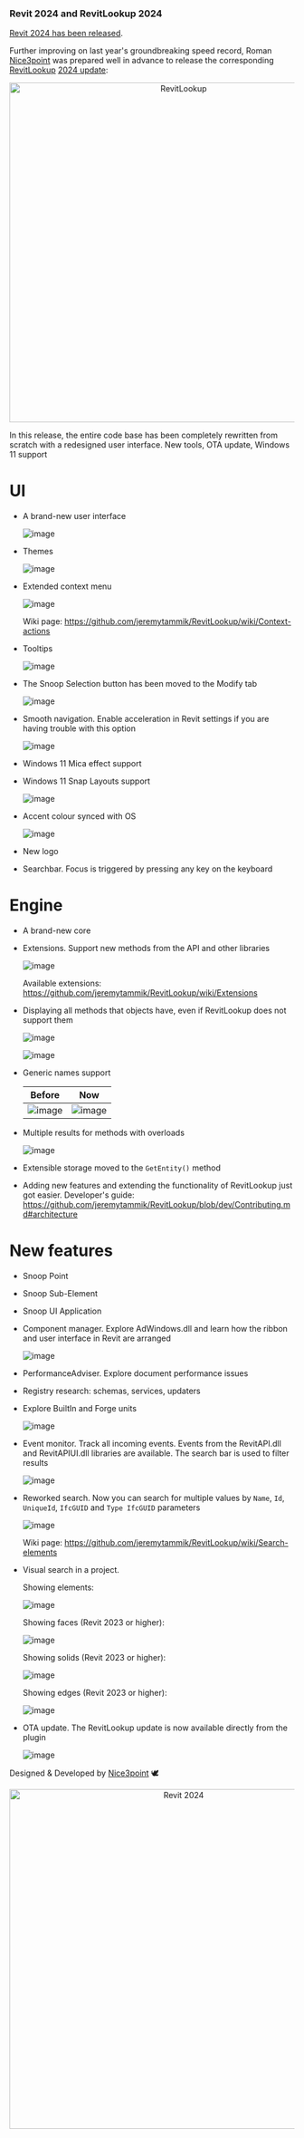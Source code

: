 <head>
<meta http-equiv="Content-Type" content="text/html; charset=utf-8">
<link rel="stylesheet" type="text/css" href="bc.css">
<script src="https://cdn.rawgit.com/google/code-prettify/master/loader/run_prettify.js" type="text/javascript"></script>
</head>

<!---

twitter:

Revit 2024 has been released, including the Revit 2024 SDK, and so has RevitLookup 2024 for the #RevitAPI @AutodeskForge @AutodeskRevit #bim #DynamoBim #ForgeDevCon https://autode.sk/revitlookup2024

Revit 2024 has been released, including the Revit 2024 SDK, and so has RevitLookup 2024...

linkedin:

Revit 2024 has been released, including the Revit 2024 SDK, and so has RevitLookup 2024 for the #RevitAPI

https://autode.sk/revitlookup2024

#bim #DynamoBim #ForgeDevCon #Revit #API #IFC #SDK #AI #VisualStudio #Autodesk #AEC #adsk

the [Revit API discussion forum](http://forums.autodesk.com/t5/revit-api-forum/bd-p/160) thread

<center>
<img src="img/" alt="" title="" width="600"/>
<p style="font-size: 80%; font-style:italic"></p>
</center>

-->

### Revit 2024 and RevitLookup 2024

[Revit 2024 has been released](https://blogs.autodesk.com/revit/2023/04/04/whats-new-in-autodesk-revit-2024/).

Further improving on last year's groundbreaking speed record,
Roman [Nice3point](https://github.com/Nice3point) was prepared well in advance to
release the corresponding [RevitLookup](https://github.com/jeremytammik/RevitLookup)
[2024 update](https://github.com/jeremytammik/RevitLookup/releases/tag/2024.0.0):

<!-- https://github.com/jeremytammik/RevitLookup/releases/edit/2024.0.0 -->

<div align="center">
<img alt="RevitLookup" width="600" src="img/RevitLookup2024_01.png"/>
</div>

In this release, the entire code base has been completely rewritten from scratch with a redesigned user interface. New tools, OTA update, Windows 11 support

# UI

* A brand-new user interface

    ![image](img/RevitLookup2024_02.png)

* Themes

    ![image](img/RevitLookup2024_03.png)

* Extended context menu

    ![image](img/RevitLookup2024_04.png)

    Wiki page: https://github.com/jeremytammik/RevitLookup/wiki/Context-actions

* Tooltips

    ![image](img/RevitLookup2024_05.png)

* The Snoop Selection button has been moved to the Modify tab

    ![image](https://user-images.githubusercontent.com/93661926/225279009-e440f9cd-b59f-4198-b058-e081cc4204c4.png)

* Smooth navigation. Enable acceleration in Revit settings if you are having trouble with this option

    ![image](img/RevitLookup2024_06.png)

* Windows 11 Mica effect support
* Windows 11 Snap Layouts support

    ![image](https://user-images.githubusercontent.com/93661926/225279198-c6985018-b1fc-435e-9fb4-f0c97f99ff8c.png)

* Accent colour synced with OS

    ![image](img/RevitLookup2024_07.png)

* New logo
* Searchbar. Focus is triggered by pressing any key on the keyboard

# Engine

* A brand-new core
* Extensions. Support new methods from the API and other libraries

    ![image](img/RevitLookup2024_08.png)

    Available extensions: https://github.com/jeremytammik/RevitLookup/wiki/Extensions

* Displaying all methods that objects have, even if RevitLookup does not support them

    ![image](img/RevitLookup2024_09.png)

    ![image](img/RevitLookup2024_10.png)

* Generic names support

    | Before                                                                                                                  | Now                                                                                                                   |
    |-----------------------------------------------------------------------------------------------------------------------|-----------------------------------------------------------------------------------------------------------------------|
    | ![image](img/RevitLookup2024_11.png) | ![image](img/RevitLookup2024_12.png) |

* Multiple results for methods with overloads

    ![image](img/RevitLookup2024_13.png)

* Extensible storage moved to the `GetEntity()` method
* Adding new features and extending the functionality of RevitLookup just got easier.  Developer's guide: https://github.com/jeremytammik/RevitLookup/blob/dev/Contributing.md#architecture

# New features

* Snoop Point
* Snoop Sub-Element
* Snoop UI Application
* Component manager. Explore AdWindows.dll and learn how the ribbon and user interface in Revit are arranged

    ![image](img/RevitLookup2024_14.png)

* PerformanceAdviser. Explore document performance issues
* Registry research: schemas, services, updaters
* Explore BuiltIn and Forge units

    ![image](img/RevitLookup2024_15.png)

* Event monitor. Track all incoming events. Events from the RevitAPI.dll and RevitAPIUI.dll libraries are available. The search bar is used to filter results

    ![image](img/RevitLookup2024_16.png)

* Reworked search. Now you can search for multiple values by `Name`, `Id`, `UniqueId`, `IfcGUID` and `Type IfcGUID` parameters

  ![image](img/RevitLookup2024_17.png)

  Wiki page: https://github.com/jeremytammik/RevitLookup/wiki/Search-elements

* Visual search in a project.

    Showing elements:

    ![image](img/RevitLookup2024_18.png)

    Showing faces (Revit 2023 or higher):

    ![image](img/RevitLookup2024_19.png)

    Showing solids (Revit 2023 or higher):

    ![image](img/RevitLookup2024_20.png)

    Showing edges (Revit 2023 or higher):

    ![image](img/RevitLookup2024_21.png)

* OTA update. The RevitLookup update is now available directly from the plugin

    ![image](img/RevitLookup2024_22.png)

Designed & Developed by [Nice3point](https://github.com/Nice3point) 🕊


<!--

Revit 2024 has been released, which means it's time to update RevitLookup!

All new features will now be released for versions 2022 and 2024.

Also updated: all additional components for developers:

- Official Autodesk [Revit SDK](https://www.autodesk.com/developer-network/platform-technologies/revit)
- [Nice3point Revit libraries](https://github.com/Nice3point/RevitApi)
- [Nice3point Revit add-in templates](https://github.com/Nice3point/RevitTemplates)
- [Nice3point Revit extensions](https://github.com/Nice3point/RevitExtensions)

For further details, you can check out:

- The online help page
on [What's New in Revit 2024](https://help.autodesk.com/view/RVT/2024/ENU/?guid=GUID-C81929D7-02CB-4BF7-A637-9B98EC9EB38B)
- The blog post
on [What’s New in Autodesk Revit 2024](https://blogs.autodesk.com/revit/2022/04/05/whats-new-in-revit-2024/)
- Register to the AEC Collection Essentials webinar
on [What's New in Revit 2024](https://www.autodesk.com/webinars/aec/aec-collection-revit-2024) next week,
April 12

-->

<center>
<img src="img/rvt_2024_whats_new.png" alt="Revit 2024" title="Revit 2024" width="600"/> <!-- 1000 -->
</center>

